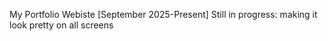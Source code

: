 My Portfolio Webiste [September 2025-Present]
Still in progress: making it look pretty on all screens
